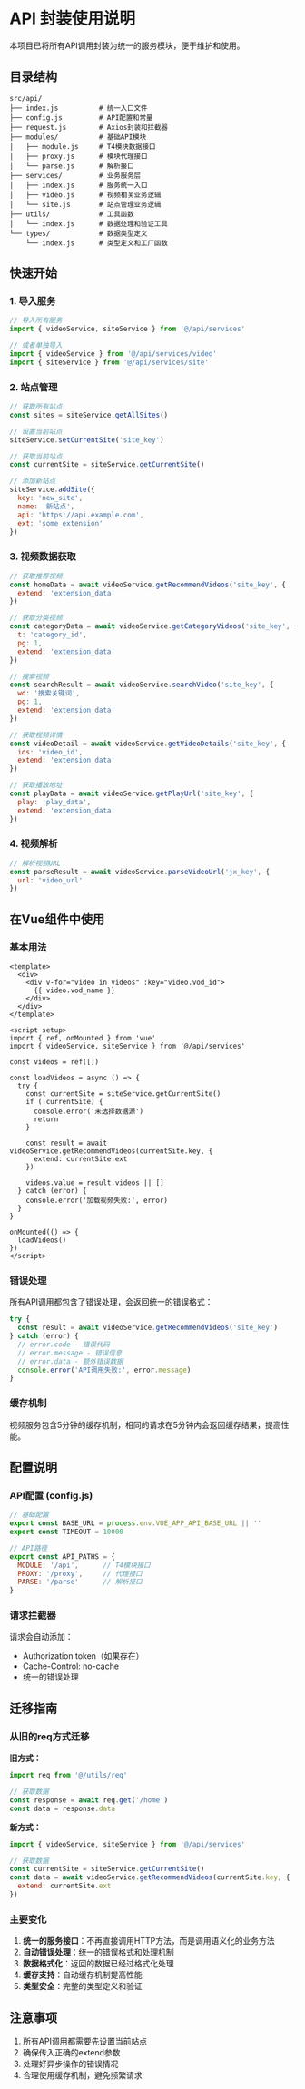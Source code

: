 # API 封装使用说明

本项目已将所有API调用封装为统一的服务模块，便于维护和使用。

## 目录结构

```
src/api/
├── index.js          # 统一入口文件
├── config.js         # API配置和常量
├── request.js        # Axios封装和拦截器
├── modules/          # 基础API模块
│   ├── module.js     # T4模块数据接口
│   ├── proxy.js      # 模块代理接口
│   └── parse.js      # 解析接口
├── services/         # 业务服务层
│   ├── index.js      # 服务统一入口
│   ├── video.js      # 视频相关业务逻辑
│   └── site.js       # 站点管理业务逻辑
├── utils/            # 工具函数
│   └── index.js      # 数据处理和验证工具
└── types/            # 数据类型定义
    └── index.js      # 类型定义和工厂函数
```

## 快速开始

### 1. 导入服务

```javascript
// 导入所有服务
import { videoService, siteService } from '@/api/services'

// 或者单独导入
import { videoService } from '@/api/services/video'
import { siteService } from '@/api/services/site'
```

### 2. 站点管理

```javascript
// 获取所有站点
const sites = siteService.getAllSites()

// 设置当前站点
siteService.setCurrentSite('site_key')

// 获取当前站点
const currentSite = siteService.getCurrentSite()

// 添加新站点
siteService.addSite({
  key: 'new_site',
  name: '新站点',
  api: 'https://api.example.com',
  ext: 'some_extension'
})
```

### 3. 视频数据获取

```javascript
// 获取推荐视频
const homeData = await videoService.getRecommendVideos('site_key', {
  extend: 'extension_data'
})

// 获取分类视频
const categoryData = await videoService.getCategoryVideos('site_key', {
  t: 'category_id',
  pg: 1,
  extend: 'extension_data'
})

// 搜索视频
const searchResult = await videoService.searchVideo('site_key', {
  wd: '搜索关键词',
  pg: 1,
  extend: 'extension_data'
})

// 获取视频详情
const videoDetail = await videoService.getVideoDetails('site_key', {
  ids: 'video_id',
  extend: 'extension_data'
})

// 获取播放地址
const playData = await videoService.getPlayUrl('site_key', {
  play: 'play_data',
  extend: 'extension_data'
})
```

### 4. 视频解析

```javascript
// 解析视频URL
const parseResult = await videoService.parseVideoUrl('jx_key', {
  url: 'video_url'
})
```

## 在Vue组件中使用

### 基本用法

```vue
<template>
  <div>
    <div v-for="video in videos" :key="video.vod_id">
      {{ video.vod_name }}
    </div>
  </div>
</template>

<script setup>
import { ref, onMounted } from 'vue'
import { videoService, siteService } from '@/api/services'

const videos = ref([])

const loadVideos = async () => {
  try {
    const currentSite = siteService.getCurrentSite()
    if (!currentSite) {
      console.error('未选择数据源')
      return
    }

    const result = await videoService.getRecommendVideos(currentSite.key, {
      extend: currentSite.ext
    })
    
    videos.value = result.videos || []
  } catch (error) {
    console.error('加载视频失败:', error)
  }
}

onMounted(() => {
  loadVideos()
})
</script>
```

### 错误处理

所有API调用都包含了错误处理，会返回统一的错误格式：

```javascript
try {
  const result = await videoService.getRecommendVideos('site_key')
} catch (error) {
  // error.code - 错误代码
  // error.message - 错误信息
  // error.data - 额外错误数据
  console.error('API调用失败:', error.message)
}
```

### 缓存机制

视频服务包含5分钟的缓存机制，相同的请求在5分钟内会返回缓存结果，提高性能。

## 配置说明

### API配置 (config.js)

```javascript
// 基础配置
export const BASE_URL = process.env.VUE_APP_API_BASE_URL || ''
export const TIMEOUT = 10000

// API路径
export const API_PATHS = {
  MODULE: '/api',      // T4模块接口
  PROXY: '/proxy',     // 代理接口  
  PARSE: '/parse'      // 解析接口
}
```

### 请求拦截器

请求会自动添加：
- Authorization token（如果存在）
- Cache-Control: no-cache
- 统一的错误处理

## 迁移指南

### 从旧的req方式迁移

**旧方式：**
```javascript
import req from '@/utils/req'

// 获取数据
const response = await req.get('/home')
const data = response.data
```

**新方式：**
```javascript
import { videoService, siteService } from '@/api/services'

// 获取数据
const currentSite = siteService.getCurrentSite()
const data = await videoService.getRecommendVideos(currentSite.key, {
  extend: currentSite.ext
})
```

### 主要变化

1. **统一的服务接口**：不再直接调用HTTP方法，而是调用语义化的业务方法
2. **自动错误处理**：统一的错误格式和处理机制
3. **数据格式化**：返回的数据已经过格式化处理
4. **缓存支持**：自动缓存机制提高性能
5. **类型安全**：完整的类型定义和验证

## 注意事项

1. 所有API调用都需要先设置当前站点
2. 确保传入正确的extend参数
3. 处理好异步操作的错误情况
4. 合理使用缓存机制，避免频繁请求